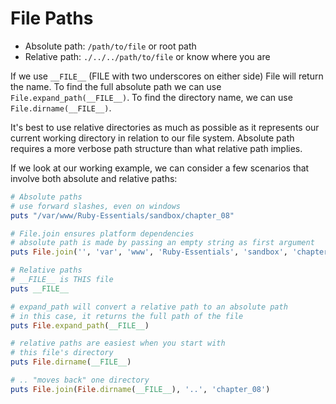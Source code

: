 File Paths
==========
- Absolute path: `/path/to/file` or root path
- Relative path: `./../../path/to/file` or know where you are

If we  use `__FILE__` (FILE with two underscores on either side) File will
return the name. To find the full absolute path we can use
`File.expand_path(__FILE__)`.  To find the directory name, we can use
`File.dirname(__FILE__)`.

It's best to use relative directories as much as possible as it represents our
current working directory in relation to our file system. Absolute path requires
a more verbose path structure than what relative path implies.

If we look at our working example, we can consider a few scenarios that involve
both absolute and relative paths:

```ruby
# Absolute paths
# use forward slashes, even on windows
puts "/var/www/Ruby-Essentials/sandbox/chapter_08"

# File.join ensures platform dependencies
# absolute path is made by passing an empty string as first argument
puts File.join('', 'var', 'www', 'Ruby-Essentials', 'sandbox', 'chapter_08')

# Relative paths
# __FILE__ is THIS file
puts __FILE__

# expand_path will convert a relative path to an absolute path
# in this case, it returns the full path of the file
puts File.expand_path(__FILE__)

# relative paths are easiest when you start with
# this file's directory
puts File.dirname(__FILE__)

# .. "moves back" one directory
puts File.join(File.dirname(__FILE__), '..', 'chapter_08')
```
